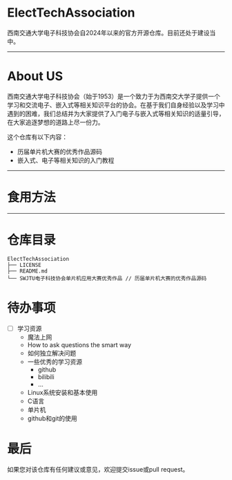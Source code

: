 # ElectTechAssociation
西南交通大学电子科技协会自2024年以来的官方开源仓库。目前还处于建设当中。

---
# About US
西南交通大学电子科技协会（始于1953）是一个致力于为西南交大学子提供一个学习和交流电子、嵌入式等相关知识平台的协会。在基于我们自身经验以及学习中遇到的困难，我们总结并为大家提供了入门电子与嵌入式等相关知识的适量引导，在大家追逐梦想的道路上尽一份力。

这个仓库有以下内容：
- 历届单片机大赛的优秀作品源码
- 嵌入式、电子等相关知识的入门教程

---
# 食用方法

---
# 仓库目录
~~~
ElectTechAssociation
├── LICENSE
├── README.md
└── SWJTU电子科技协会单片机应用大赛优秀作品 // 历届单片机大赛的优秀作品源码
~~~

# 待办事项
- [ ] 学习资源
    - 魔法上网
    - How to ask questions the smart way
    - 如何独立解决问题
    - 一些优秀的学习资源
        - github
        - bilibili
        - ...
    - Linux系统安装和基本使用
    - C语言
    - 单片机
    - github和git的使用

# 最后
如果您对该仓库有任何建议或意见，欢迎提交issue或pull request。